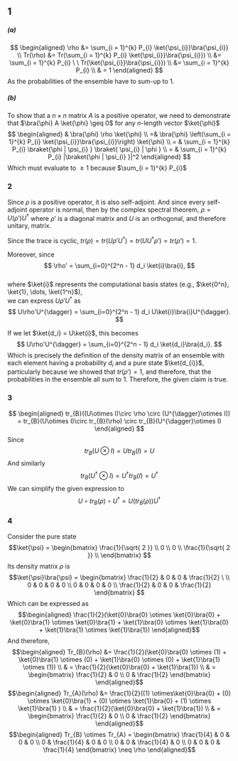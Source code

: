 ## 1

##### (a)
$$
\begin{aligned}
\rho &= \sum_{i = 1}^{k} P_{i} \ket{\psi_{i}}\bra{\psi_{i}} \\
Tr(\rho) &= Tr(\sum_{i = 1}^{k} P_{i} \ket{\psi_{i}}\bra{\psi_{i}}) \\
&= \sum_{i = 1}^{k} P_{i} \ \ Tr(\ket{\psi_{i}}\bra{\psi_{i}}) \\
&= \sum_{i = 1}^{k} P_{i} \\
& = 1
\end{aligned}
$$
As the probabilities of the ensemble have to sum-up to $1$. 
##### (b)

To show that a $n \times n$ matrix $A$ is a positive operator, we need to demonstrate that $\bra{\phi} A \ket{\phi} \geq 0$ for any $n$-length vector $\ket{\phi}$
$$
\begin{aligned}
& \bra{\phi} \rho \ket{\phi} \\ 
=& \bra{\phi} \left(\sum_{i = 1}^{k} P_{i} \ket{\psi_{i}}\bra{\psi_{i}}\right) \ket{\phi} \\ 
= & \sum_{i = 1}^{k} P_{i} \braket{\phi | \psi_{i} } \braket{ \psi_{i} | \phi  } \\
= & \sum_{i = 1}^{k} P_{i} |\braket{\phi | \psi_{i} }|^2
\end{aligned}
$$
Which must evaluate to $\geq1$ because $\sum_{i = 1}^{k} P_{i}$
### 2

Since $\rho$ is a positive operator, it is also self-adjoint. And since every self-adjoint operator is normal, then by the complex spectral theorem,  $\rho = U(\rho')U^{\dagger}$ where $\rho'$ is a diagonal matrix and $U$ is an orthogonal, and therefore unitary, matrix. 

Since the trace is cyclic, $tr(\rho) = tr(U\rho'U^{\dagger}) = tr(UU^{\dagger} \rho') = tr(\rho') = 1$.  

Moreover, since  
$$
\rho' = \sum_{i=0}^{2^n - 1} d_i \ket{i}\bra{i},
$$  
where $\ket{i}$ represents the computational basis states (e.g., $\ket{0^n}, \ket{1}, \dots, \ket{1^n}$),  
we can express $U\rho'U^{\dagger}$ as  
$$
U\rho'U^{\dagger} = \sum_{i=0}^{2^n - 1} d_i U\ket{i}\bra{i}U^{\dagger}.
$$

If we let $\ket{d_i} = U\ket{i}$, this becomes  
$$
U\rho'U^{\dagger} = \sum_{i=0}^{2^n - 1} d_i \ket{d_i}\bra{d_i}.
$$
Which is precisely the definition of the density matrix of an ensemble with each element having a probability $d_{i}$ and a pure state $\ket{d_{i}}$, particularly because we showed that $tr(\rho') = 1$, and therefore, that the probabilities in the ensemble all sum to $1$. Therefore, the given claim is true. 

### 3

$$
\begin{aligned}
tr_{B}((U\otimes I)\circ \rho \circ (U^{\dagger}\otimes I)) = tr_{B}(U\otimes I)\circ tr_{B}(\rho) \circ tr_{B}(U^{\dagger}\otimes I)
\end{aligned}
$$
Since 
$$
tr_{B}(U \otimes I) = U tr_B(I) = U
$$
And similarly
$$
tr_{B}(U^{\dagger} \otimes I) = U^{\dagger} tr_B(I) = U^{\dagger}
$$
We can simplify the given expression to 
$$U \circ tr_{B}(\rho) \circ U^{\dagger} = U (tr_{B}(\rho))U^{\dagger}$$

### 4

Consider the pure state 
$$\ket{\psi} = \begin{bmatrix}
\frac{1}{\sqrt{ 2 }} \\ 0 \\ 0 \\ \frac{1}{\sqrt{ 2 }} \\
\end{bmatrix} $$
Its density matrix $\rho$ is 
$$\ket{\psi}\bra{\psi} = \begin{bmatrix}
\frac{1}{2} & 0 & 0 & \frac{1}{2} \ \\
0 & 0 & 0 & 0 \\
0 & 0 & 0 & 0 \\ 
\frac{1}{2} & 0 & 0 & \frac{1}{2}
\end{bmatrix} $$
Which can be expressed as 
$$\begin{aligned}
\frac{1}{2}(\ket{0}\bra{0} \otimes \ket{0}\bra{0}  + \ket{0}\bra{1} \otimes \ket{0}\bra{1}  + \ket{1}\bra{0} \otimes \ket{1}\bra{0} + \ket{1}\bra{1} \otimes \ket{1}\bra{1})
\end{aligned}$$
And therefore, 
$$\begin{aligned}
Tr_{B}(\rho) &= \frac{1}{2}(\ket{0}\bra{0} \otimes (1)  + \ket{0}\bra{1} \otimes (0)  + \ket{1}\bra{0} \otimes (0) + \ket{1}\bra{1} \otimes (1)) \\
& = \frac{1}{2}(\ket{0}\bra{0} + \ket{1}\bra{1}) \\
& = \begin{bmatrix}
\frac{1}{2} & 0 \\ 0 & \frac{1}{2}
\end{bmatrix}
\end{aligned}$$
$$\begin{aligned}
Tr_{A}(\rho) &=  \frac{1}{2}((1) \otimes\ket{0}\bra{0}   + (0) \otimes \ket{0}\bra{1} + (0) \otimes \ket{1}\bra{0} + (1) \otimes \ket{1}\bra{1} ) \\
& = \frac{1}{2}(\ket{0}\bra{0} + \ket{1}\bra{1}) \\
& = \begin{bmatrix}
\frac{1}{2} & 0 \\ 0 & \frac{1}{2}
\end{bmatrix}
\end{aligned}$$
$$\begin{aligned}
Tr_{B} \otimes Tr_{A} = \begin{bmatrix}
\frac{1}{4} & 0 & 0 & 0 \\ 
0 & \frac{1}{4} & 0 & 0 \\
0 & 0 & \frac{1}{4} & 0  \\
0 & 0 & 0 & \frac{1}{4}
\end{bmatrix} \neq \rho
\end{aligned}$$



